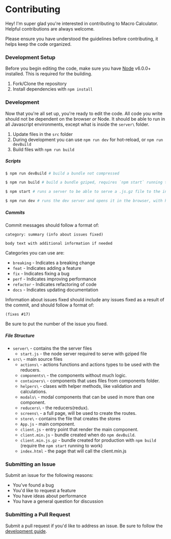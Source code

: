 # Contributing

Hey! I'm super glad you're interested in contributing to Macro Calculator. Helpful contributions are always welcome.

Please ensure you have understood the guidelines before contributing, it helps keep the code organized.

### Development Setup

Before you begin editing the code, make sure you have [Node](https://nodejs.org) v6.0.0+ installed. This is required for the building.

1. Fork/Clone the repository
2. Install dependencies with `npm install`

### Development

Now that you're all set up, you're ready to edit the code. All code you write should not be dependent on the browser *or* Node. It should be able to run in all Javascript environments, except what is inside the `server\` folder.

1. Update files in the `src` folder
2. During development you can use `npm run dev` for hot-reload, or `npm run devBuild`
3. Build files with `npm run build`

##### Scripts

```sh
$ npm run devBuild # build a bundle not compressed

$ npm run build # build a bundle gziped, requires `npm start` running to serve the gziped file

$ npm start # runs a server to be able to serve a .js.gz file to the index.html

$ npm run dev # runs the dev server and opens it in the browser, with hot-reload
```

##### Commits

Commit messages should follow a format of:

```
category: summary (info about issues fixed)

body text with additional information if needed
```

Categories you can use are:

* `breaking` - Indicates a breaking change
* `feat` - Indicates adding a feature
* `fix` - Indicates fixing a bug
* `perf` - Indicates improving performance
* `refactor` - Indicates refactoring of code
* `docs` - Indicates updating documentation

Information about issues fixed should include any issues fixed as a result of the commit, and should follow a format of:

```
(fixes #17)
```

Be sure to put the number of the issue you fixed.

##### File Structure

* `server\` - contains the the server files
	* `start.js` - the node server required to serve with gziped file
* `src\` - main source files
	* `actions\` - actions functions and actions types to be used with the reducers.
	* `components\` - the components without much logic.
	* `containers\` - components that uses files from components folder.
	* `helpers\` - clases with helper methods, like validation and calculations.
	* `modals\` - modal components that can be used in more than one component.
	* `reducers\` - the reducers(redux).
	* `screens\` - a full page, will be used to create the routes.
	* `store\` - contains the file that creates the stores
	* `App.js` - main component.
	* `client.js` - entry point that render the main component.
	* `client.min.js` - bundle created when do `npm devBuild`.
	* `client.min.js.gz` - bundle created for production with `npm build` (require the `npm start` running to work)
  * `index.html` - the page that will call the client.min.js

### Submitting an Issue

Submit an issue for the following reasons:

* You've found a bug
* You'd like to request a feature
* You have ideas about performance
* You have a general question for discussion

### Submitting a Pull Request

Submit a pull request if you'd like to address an issue. Be sure to follow the [development guide](https://github.com/matAlmeida/calculadora-macros/blob/master/CONTRIBUTING.md#development).
